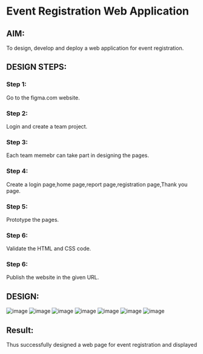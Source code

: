 # Event Registration Web Application

## AIM:
To design, develop and deploy a web application for event registration.

## DESIGN STEPS:

### Step 1:

Go to the figma.com website.

### Step 2:

Login and create a team project.

### Step 3:

Each team memebr can take part in designing the pages.

### Step 4:

Create a login page,home page,report page,registration page,Thank you page.

### Step 5:

Prototype the pages.

### Step 6:

Validate the HTML and CSS code.

### Step 6:

Publish the website in the given URL.

## DESIGN:

![image](https://user-images.githubusercontent.com/119561118/214834134-c7c0fbb9-f5ce-4020-87fc-a1b8351b1154.png)
![image](https://user-images.githubusercontent.com/119561118/214834260-eecbaebf-2471-41fc-ba98-c83b9fce59b8.png)
![image](https://user-images.githubusercontent.com/119561118/214834343-84d86919-3b66-443f-b43e-b6924705bae9.png)
![image](https://user-images.githubusercontent.com/119561118/214834486-fe062da9-c0d4-417b-a1e4-6d6d9053c329.png)
![image](https://user-images.githubusercontent.com/119561118/214834671-6effc0f3-b8f3-4038-86ef-d9c9fe45687a.png)
![image](https://user-images.githubusercontent.com/119561118/214834788-c618b0b9-d6a9-4d32-94ac-2a3e166e55af.png)
![image](https://user-images.githubusercontent.com/119561118/214834875-a3cc66a8-19bb-48fc-a576-e20d075df2f9.png)




## Result:
Thus successfully designed a web page for event registration and displayed
